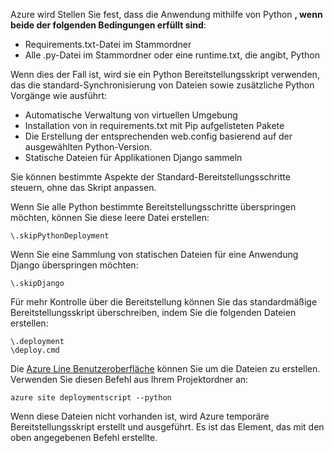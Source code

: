 Azure wird Stellen Sie fest, dass die Anwendung mithilfe von Python **, wenn beide der folgenden Bedingungen erfüllt sind**:

- Requirements.txt-Datei im Stammordner
- Alle .py-Datei im Stammordner oder eine runtime.txt, die angibt, Python

Wenn dies der Fall ist, wird sie ein Python Bereitstellungsskript verwenden, das die standard-Synchronisierung von Dateien sowie zusätzliche Python Vorgänge wie ausführt:

- Automatische Verwaltung von virtuellen Umgebung
- Installation von in requirements.txt mit Pip aufgelisteten Pakete
- Die Erstellung der entsprechenden web.config basierend auf der ausgewählten Python-Version.
- Statische Dateien für Applikationen Django sammeln

Sie können bestimmte Aspekte der Standard-Bereitstellungsschritte steuern, ohne das Skript anpassen.

Wenn Sie alle Python bestimmte Bereitstellungsschritte überspringen möchten, können Sie diese leere Datei erstellen:

    \.skipPythonDeployment

Wenn Sie eine Sammlung von statischen Dateien für eine Anwendung Django überspringen möchten:

    \.skipDjango 

Für mehr Kontrolle über die Bereitstellung können Sie das standardmäßige Bereitstellungsskript überschreiben, indem Sie die folgenden Dateien erstellen:

    \.deployment
    \deploy.cmd

Die [Azure Line Benutzeroberfläche][] können Sie um die Dateien zu erstellen.  Verwenden Sie diesen Befehl aus Ihrem Projektordner an:

    azure site deploymentscript --python

Wenn diese Dateien nicht vorhanden ist, wird Azure temporäre Bereitstellungsskript erstellt und ausgeführt.  Es ist das Element, das mit den oben angegebenen Befehl erstellte.

[Azure Line Benutzeroberfläche]: http://azure.microsoft.com/downloads/
